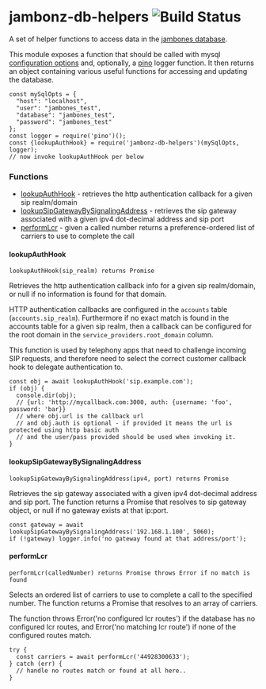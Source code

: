 # jambonz-db-helpers ![Build Status](https://github.com/jambonz/jambonz-db-helpers/workflows/CI/badge.svg)


A set of helper functions to access data in the [jambones database](https://github.com/jambonz/jambones-api-server/blob/master/db/jambones-sql.sql).

This module exposes a function that should be called with mysql [configuration options](https://www.npmjs.com/package/mysql#connection-options) and, optionally, a [pino](https://www.npmjs.com/package/pino) logger function.  It then returns an object containing various useful functions for accessing and updating the database.

```
const mySqlOpts = {
  "host": "localhost",
  "user": "jambones_test",
  "database": "jambones_test",
  "password": "jambones_test"
};
const logger = require('pino')();
const {lookupAuthHook} = require('jambonz-db-helpers')(mySqlOpts, logger);
// now invoke lookupAuthHook per below
```

### Functions

- [lookupAuthHook](#lookupAuthHook) - retrieves the http authentication callback for a given sip realm/domain
- [lookupSipGatewayBySignalingAddress](#lookupSipGatewayBySignalingAddress) - retrieves the sip gateway associated with a given ipv4 dot-decimal address and sip port
- [performLcr](#performLcr) - given a called number returns a preference-ordered list of carriers to use to complete the call

#### lookupAuthHook
`lookupAuthHook(sip_realm) returns Promise`

Retrieves the http authentication callback info for a given sip realm/domain, or null if no information is found for that domain.

HTTP authentication callbacks are configured in the `accounts` table (`accounts.sip_realm`).  Furthermore if no exact match is found in the accounts table for a given sip realm, then a callback can be configured for the root domain in the `service_providers.root_domain` column.  

This function is used by telephony apps that need to challenge incoming SIP requests, and therefore need to select the correct customer callback hook to delegate authentication to.
```
const obj = await lookupAuthHook('sip.example.com');
if (obj) {
  console.dir(obj);
  // {url: 'http://mycallback.com:3000, auth: {username: 'foo', password: 'bar}}
  // where obj.url is the callback url
  // and obj.auth is optional - if provided it means the url is protected using http basic auth
  // and the user/pass provided should be used when invoking it.
}
```

#### lookupSipGatewayBySignalingAddress
`lookupSipGatewayBySignalingAddress(ipv4, port) returns Promise`

Retrieves the sip gateway associated with a given ipv4 dot-decimal address and sip port.  The function returns a Promise that resolves to sip gateway object, or null if no gateway exists at that ip:port.
```
const gateway = await lookupSipGatewayBySignalingAddress('192.168.1.100', 5060);
if (!gateway) logger.info('no gateway found at that address/port');
```

#### performLcr
`performLcr(calledNumber) returns Promise throws Error if no match is found`

Selects an ordered list of carriers to use to complete a call to the specified number.  The function returns a Promise that resolves to an array of carriers.  

The function throws Error('no configured lcr routes') if the database has no configured lcr routes, and Error('no matching lcr route') if none of the configured routes match.
```
try {
  const carriers = await performLcr('44928300633');
} catch (err) {
  // handle no routes match or found at all here..
}
```



